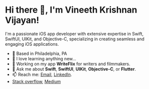 # Hi there 👋, I'm Vineeth Krishnan Vijayan!


I'm a passionate iOS app developer with extensive expertise in Swift, SwiftUI, UIKit, and Objective-C, specializing in creating seamless and engaging iOS applications.

- 📍 Based in Philadelphia, PA
- 🌱 I love learning anything new...
- 🔭 Working on my app **WriteFlix** for writers and filmmakers.
- 💬 Ask me about **Swift**, **SwiftUI**, **UIKit**, **Objective-C**, or **Flutter**.
- 📫 Reach me: [Email](mailto:vineethkrishnanv94@gmail.com), [LinkedIn](https://www.linkedin.com/in/vineeth-krishnan-vijayan-11703610b/).
- [Stack overflow](https://stackoverflow.com/users/6240967/vineeth-krishnan-vijayan), [Medium](https://medium.com/@vineethkrishnan)

